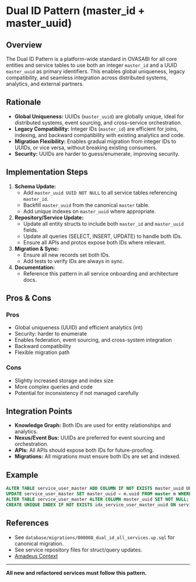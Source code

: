 # Dual ID Pattern (master_id + master_uuid)

## Overview

The Dual ID Pattern is a platform-wide standard in OVASABI for all core entities and service tables
to use both an integer `master_id` and a UUID `master_uuid` as primary identifiers. This enables
global uniqueness, legacy compatibility, and seamless integration across distributed systems,
analytics, and external partners.

## Rationale

- **Global Uniqueness:** UUIDs (`master_uuid`) are globally unique, ideal for distributed systems,
  event sourcing, and cross-service orchestration.
- **Legacy Compatibility:** Integer IDs (`master_id`) are efficient for joins, indexing, and
  backward compatibility with existing analytics and code.
- **Migration Flexibility:** Enables gradual migration from integer IDs to UUIDs, or vice versa,
  without breaking existing consumers.
- **Security:** UUIDs are harder to guess/enumerate, improving security.

## Implementation Steps

1. **Schema Update:**
   - Add `master_uuid UUID NOT NULL` to all service tables referencing `master_id`.
   - Backfill `master_uuid` from the canonical `master` table.
   - Add unique indexes on `master_uuid` where appropriate.
2. **Repository/Service Update:**
   - Update all entity structs to include both `master_id` and `master_uuid` fields.
   - Update all queries (SELECT, INSERT, UPDATE) to handle both IDs.
   - Ensure all APIs and protos expose both IDs where relevant.
3. **Migration & Sync:**
   - Ensure all new records set both IDs.
   - Add tests to verify IDs are always in sync.
4. **Documentation:**
   - Reference this pattern in all service onboarding and architecture docs.

## Pros & Cons

### Pros

- Global uniqueness (UUID) and efficient analytics (int)
- Security: harder to enumerate
- Enables federation, event sourcing, and cross-system integration
- Backward compatibility
- Flexible migration path

### Cons

- Slightly increased storage and index size
- More complex queries and code
- Potential for inconsistency if not managed carefully

## Integration Points

- **Knowledge Graph:** Both IDs are used for entity relationships and analytics.
- **Nexus/Event Bus:** UUIDs are preferred for event sourcing and orchestration.
- **APIs:** All APIs should expose both IDs for future-proofing.
- **Migrations:** All migrations must ensure both IDs are set and indexed.

## Example

```sql
ALTER TABLE service_user_master ADD COLUMN IF NOT EXISTS master_uuid UUID;
UPDATE service_user_master SET master_uuid = m.uuid FROM master m WHERE service_user_master.master_id = m.id;
ALTER TABLE service_user_master ALTER COLUMN master_uuid SET NOT NULL;
CREATE UNIQUE INDEX IF NOT EXISTS idx_service_user_master_uuid ON service_user_master(master_uuid);
```

## References

- See `database/migrations/000008_dual_id_all_services.up.sql` for canonical migration.
- See service repository files for struct/query updates.
- [Amadeus Context](../amadeus/amadeus_context.md)

---

**All new and refactored services must follow this pattern.**
